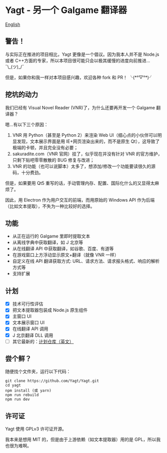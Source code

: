 # Yagt - 另一个 Galgame 翻译器

[English](https://github.com/Yagt/Yagt/blob/master/docs/README_EN.md)

## 警告！

与实际正在推进的项目相比，Yagt 更像是一个倡议。因为我本人并不是 Node.js 或者 C++方面的专家，所以本项目很可能只会以极其缓慢的进度向前推进... ¯\\\_(ツ)\_/¯

但是，如果你和我一样对本项目感兴趣，欢迎各种 fork 和 PR！ ╰(\*°▽°\*)╯

## 挖坑的动力

我们已经有 Visual Novel Reader (VNR)了，为什么还要再开发一个 Galgame 翻译器？

嗯...有以下三个原因：

1. VNR 用 Python（甚至是 Python 2）来渲染 Web UI（细心点的小伙伴可以明显发现，文本展示界面是用 IE+网页渲染出来的，而不是原生 Qt），这导致了极端的卡顿，并且完全没有必要；
2. sakuradite.com（VNR 官网）挂了，似乎现在并没有针对 VNR 的官方维护，只剩下贴吧零零散散的 BUG 修复与改进；
3. VNR 的功能（也可以说脚本）太多了，想添加/修改一个功能要读很久的源码，十分费劲。

但是，如果要用 Qt5 重写的话，手动管理内存、配置、国际化什么的又显得太麻烦了。

因此，用 Electron 作为用户交互的前端，而用原始的 Windows API 作为后端（比如文本提取），不失为一种比较好的选择。

## 功能

- 从正在运行的 Galgame 里即时提取文本
- 从离线字典中获取翻译，如 J 北京等
- 从在线翻译 API 中获取翻译，如谷歌、百度、有道等
- 在游戏窗口上方浮动显示原文+翻译（就像 VNR 一样）
- 自定义在线 API 翻译获取方式: URL、请求方法、请求报头格式、响应的解析方式等
- 支持扩展

## 计划

- [x] 技术可行性评估
- [x] 把文本提取器包装成 Node.js 原生组件
- [x] 主窗口 UI
- [x] 文本展示窗口 UI
- [x] 在线翻译 API 调用
- [x] J 北京翻译 DLL 调用
- [ ] 其它最新的：[计划仓库（英文）](https://github.com/Yagt/planning/issues)

## 尝个鲜？

随便找个文件夹，运行以下代码：

    git clone https://github.com/Yagt/Yagt.git
    cd yagt
    npm install (或 yarn)
    npm run rebuild
    npm run dev

## 许可证

Yagt 使用 GPLv3 许可证开源。

我本来是想用 MIT 的，但是由于上游依赖（如文本提取器）用的是 GPL，所以我也很为难啊。
